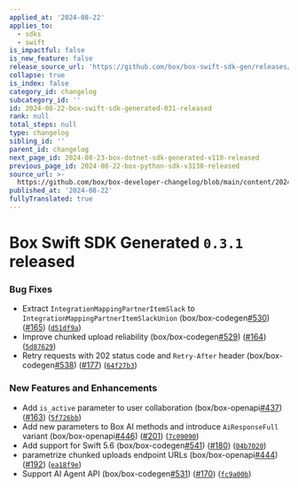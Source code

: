 ```yaml
---
applied_at: '2024-08-22'
applies_to:
  - sdks
  - swift
is_impactful: false
is_new_feature: false
release_source_url: 'https://github.com/box/box-swift-sdk-gen/releases/tag/0.3.1'
collapse: true
is_index: false
category_id: changelog
subcategory_id: ''
id: 2024-08-22-box-swift-sdk-generated-031-released
rank: null
total_steps: null
type: changelog
sibling_id: ''
parent_id: changelog
next_page_id: 2024-08-23-box-dotnet-sdk-generated-v110-released
previous_page_id: 2024-08-22-box-python-sdk-v3130-released
source_url: >-
  https://github.com/box/box-developer-changelog/blob/main/content/2024/08-22-box-swift-sdk-generated-031-released.md
published_at: '2024-08-22'
fullyTranslated: true
---
```

# Box Swift SDK Generated `0.3.1` released

### Bug Fixes

* Extract `IntegrationMappingPartnerItemSlack` to `IntegrationMappingPartnerItemSlackUnion` (box/box-codegen[#530][1]) ([#165][2]) ([`d51df9a`][3])
* Improve chunked upload reliability (box/box-codegen[#529][4]) ([#164][5]) ([`5d87629`][6])
* Retry requests with 202 status code and `Retry-After` header (box/box-codegen[#538][7]) ([#177][8]) ([`64f27b3`][9])

### New Features and Enhancements

* Add `is_active` parameter to user collaboration (box/box-openapi[#437][10]) ([#163][11]) ([`5f726bb`][12])
* Add new parameters to Box AI methods and introduce `AiResponseFull` variant (box/box-openapi[#446][13]) ([#201][14]) ([`7c09090`][15])
* Add support for Swift 5.6 (box/box-codegen[#541][16]) ([#180][17]) ([`04b7020`][18])
* parametrize chunked uploads endpoint URLs (box/box-openapi[#444][19]) ([#192][20]) ([`ea18f9e`][21])
* Support AI Agent API (box/box-codegen[#531][22]) ([#170][23]) ([`fc9a00b`][24])

[1]: https://github.com/box/box-codegen/issues/530

[2]: https://github.com/box/box-codegen/issues/165

[3]: https://github.com/box/box-codegen/commit/d51df9a19d06db886358e94ce70551c283e5cc45

[4]: https://github.com/box/box-codegen/issues/529

[5]: https://github.com/box/box-codegen/issues/164

[6]: https://github.com/box/box-codegen/commit/5d876299aa88b18accde22379950780bff100da0

[7]: https://github.com/box/box-codegen/issues/538

[8]: https://github.com/box/box-codegen/issues/177

[9]: https://github.com/box/box-codegen/commit/64f27b3858725adaa53a10a6e8df8c0bcfe73fea

[10]: https://github.com/box/box-codegen/issues/437

[11]: https://github.com/box/box-codegen/issues/163

[12]: https://github.com/box/box-codegen/commit/5f726bbffd682934ab5731e1620489b1ee54e5a1

[13]: https://github.com/box/box-codegen/issues/446

[14]: https://github.com/box/box-codegen/issues/201

[15]: https://github.com/box/box-codegen/commit/7c0909032733742cb5a019c897910ced2e9d6788

[16]: https://github.com/box/box-codegen/issues/541

[17]: https://github.com/box/box-codegen/issues/180

[18]: https://github.com/box/box-codegen/commit/04b7020f1220f73ad4637e6033d5539c56a64fcd

[19]: https://github.com/box/box-codegen/issues/444

[20]: https://github.com/box/box-codegen/issues/192

[21]: https://github.com/box/box-codegen/commit/ea18f9e5eb6558edb29ff378bceb5528ccd4fcfb

[22]: https://github.com/box/box-codegen/issues/531

[23]: https://github.com/box/box-codegen/issues/170

[24]: https://github.com/box/box-codegen/commit/fc9a00bdcaffeaccfd87caad73fe666fb46c36ab

